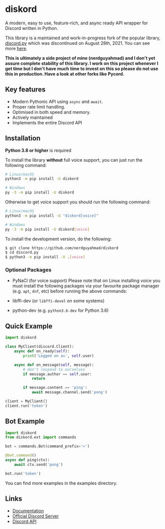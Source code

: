 # diskord
A modern, easy to use, feature-rich, and async ready API wrapper for Discord written in Python.

This library is a maintained and work-in-progress fork of the popular library, [discord.py](https://github.com/Rapptz/discord.py) which was discontinued on August 28th, 2021. You can see more [here](https://gist.github.com/Rapptz/4a2f62751b9600a31a0d3c78100287f1).

**This is ultimately a side project of mine (nerdguyahmad) and I don't yet assure complete stability of this library. I work on this project whenever I get time but I don't have much time to invest on this so please do not use this in production. Have a look at other forks like Pycord.**

## Key features
* Modern Pythonic API using `async` and `await`.
* Proper rate limit handling.
* Optimised in both speed and memory.
* Actively maintained
* Implements the entire Discord API

## Installation
**Python 3.8 or higher** is required

To install the library **without** full voice support, you can just run the following command:
```sh
# Linux/macOS
python3 -m pip install -U diskord

# Windows
py -3 -m pip install -U diskord
```
Otherwise to get voice support you should run the following command:

```sh
# Linux/macOS
python3 -m pip install -U "diskord[voice]"

# Windows
py -3 -m pip install -U diskord[voice]
```
To install the development version, do the following:

```sh
$ git clone https://github.com/nerdguyahmad/diskord
$ cd discord.py
$ python3 -m pip install -U .[voice]
```

### Optional Packages
* PyNaCl (for voice support)
Please note that on Linux installing voice you must install the following packages via your favourite package manager (e.g. `apt`, `dnf`, etc) before running the above commands:

* libffi-dev (or `libffi-devel` on some systems)
* python-dev (e.g. `python3.6-dev` for Python 3.6)

## Quick Example
```py
import diskord

class MyClient(discord.Client):
    async def on_ready(self):
        print('Logged on as', self.user)

    async def on_message(self, message):
        # don't respond to ourselves
        if message.author == self.user:
            return

        if message.content == 'ping':
            await message.channel.send('pong')

client = MyClient()
client.run('token')
```

## Bot Example
```py
import diskord
from diskord.ext import commands

bot = commands.Bot(command_prefix='>')

@bot.command()
async def ping(ctx):
    await ctx.send('pong')

bot.run('token')
```
You can find more examples in the examples directory.

## Links
* [Documentation](https://diskord.readthedocs.io/en/latest/index.html)
* [Official Discord Server](https://dsc.gg/diskord-dev)
* [Discord API](https://discord.gg/discord-api)
